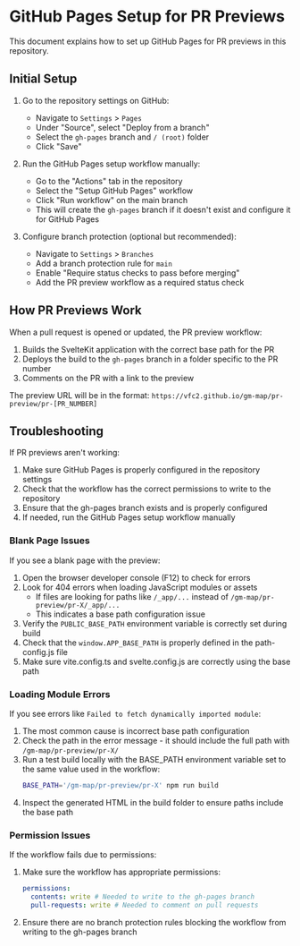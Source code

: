 # GitHub Pages Setup for PR Previews

This document explains how to set up GitHub Pages for PR previews in this repository.

## Initial Setup

1. Go to the repository settings on GitHub:

   - Navigate to `Settings` > `Pages`
   - Under "Source", select "Deploy from a branch"
   - Select the `gh-pages` branch and `/ (root)` folder
   - Click "Save"

2. Run the GitHub Pages setup workflow manually:

   - Go to the "Actions" tab in the repository
   - Select the "Setup GitHub Pages" workflow
   - Click "Run workflow" on the main branch
   - This will create the `gh-pages` branch if it doesn't exist and configure it for GitHub Pages

3. Configure branch protection (optional but recommended):
   - Navigate to `Settings` > `Branches`
   - Add a branch protection rule for `main`
   - Enable "Require status checks to pass before merging"
   - Add the PR preview workflow as a required status check

## How PR Previews Work

When a pull request is opened or updated, the PR preview workflow:

1. Builds the SvelteKit application with the correct base path for the PR
2. Deploys the build to the `gh-pages` branch in a folder specific to the PR number
3. Comments on the PR with a link to the preview

The preview URL will be in the format:
`https://vfc2.github.io/gm-map/pr-preview/pr-[PR_NUMBER]`

## Troubleshooting

If PR previews aren't working:

1. Make sure GitHub Pages is properly configured in the repository settings
2. Check that the workflow has the correct permissions to write to the repository
3. Ensure that the gh-pages branch exists and is properly configured
4. If needed, run the GitHub Pages setup workflow manually

### Blank Page Issues

If you see a blank page with the preview:

1. Open the browser developer console (F12) to check for errors
2. Look for 404 errors when loading JavaScript modules or assets
   - If files are looking for paths like `/_app/...` instead of `/gm-map/pr-preview/pr-X/_app/...`
   - This indicates a base path configuration issue
3. Verify the `PUBLIC_BASE_PATH` environment variable is correctly set during build
4. Check that the `window.APP_BASE_PATH` is properly defined in the path-config.js file
5. Make sure vite.config.ts and svelte.config.js are correctly using the base path

### Loading Module Errors

If you see errors like `Failed to fetch dynamically imported module`:

1. The most common cause is incorrect base path configuration
2. Check the path in the error message - it should include the full path with `/gm-map/pr-preview/pr-X/`
3. Run a test build locally with the BASE_PATH environment variable set to the same value used in the workflow:
   ```bash
   BASE_PATH='/gm-map/pr-preview/pr-X' npm run build
   ```
4. Inspect the generated HTML in the build folder to ensure paths include the base path

### Permission Issues

If the workflow fails due to permissions:

1. Make sure the workflow has appropriate permissions:
   ```yaml
   permissions:
     contents: write # Needed to write to the gh-pages branch
     pull-requests: write # Needed to comment on pull requests
   ```
2. Ensure there are no branch protection rules blocking the workflow from writing to the gh-pages branch

